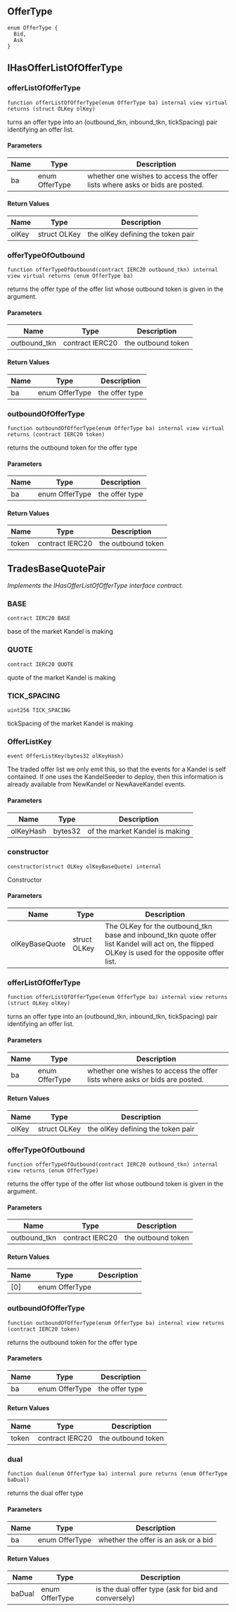 ## OfferType

```solidity
enum OfferType {
  Bid,
  Ask
}
```

## IHasOfferListOfOfferType

### offerListOfOfferType

```solidity
function offerListOfOfferType(enum OfferType ba) internal view virtual returns (struct OLKey olKey)
```

turns an offer type into an (outbound_tkn, inbound_tkn, tickSpacing) pair identifying an offer list.

#### Parameters

| Name | Type | Description |
| ---- | ---- | ----------- |
| ba | enum OfferType | whether one wishes to access the offer lists where asks or bids are posted. |

#### Return Values

| Name | Type | Description |
| ---- | ---- | ----------- |
| olKey | struct OLKey | the olKey defining the token pair |

### offerTypeOfOutbound

```solidity
function offerTypeOfOutbound(contract IERC20 outbound_tkn) internal view virtual returns (enum OfferType ba)
```

returns the offer type of the offer list whose outbound token is given in the argument.

#### Parameters

| Name | Type | Description |
| ---- | ---- | ----------- |
| outbound_tkn | contract IERC20 | the outbound token |

#### Return Values

| Name | Type | Description |
| ---- | ---- | ----------- |
| ba | enum OfferType | the offer type |

### outboundOfOfferType

```solidity
function outboundOfOfferType(enum OfferType ba) internal view virtual returns (contract IERC20 token)
```

returns the outbound token for the offer type

#### Parameters

| Name | Type | Description |
| ---- | ---- | ----------- |
| ba | enum OfferType | the offer type |

#### Return Values

| Name | Type | Description |
| ---- | ---- | ----------- |
| token | contract IERC20 | the outbound token |

## TradesBaseQuotePair

_Implements the IHasOfferListOfOfferType interface contract._

### BASE

```solidity
contract IERC20 BASE
```

base of the market Kandel is making

### QUOTE

```solidity
contract IERC20 QUOTE
```

quote of the market Kandel is making

### TICK_SPACING

```solidity
uint256 TICK_SPACING
```

tickSpacing of the market Kandel is making

### OfferListKey

```solidity
event OfferListKey(bytes32 olKeyHash)
```

The traded offer list
we only emit this, so that the events for a Kandel is self contained. If one uses the KandelSeeder to deploy, then this information is already available from NewKandel or NewAaveKandel events.

#### Parameters

| Name | Type | Description |
| ---- | ---- | ----------- |
| olKeyHash | bytes32 | of the market Kandel is making |

### constructor

```solidity
constructor(struct OLKey olKeyBaseQuote) internal
```

Constructor

#### Parameters

| Name | Type | Description |
| ---- | ---- | ----------- |
| olKeyBaseQuote | struct OLKey | The OLKey for the outbound_tkn base and inbound_tkn quote offer list Kandel will act on, the flipped OLKey is used for the opposite offer list. |

### offerListOfOfferType

```solidity
function offerListOfOfferType(enum OfferType ba) internal view returns (struct OLKey olKey)
```

turns an offer type into an (outbound_tkn, inbound_tkn, tickSpacing) pair identifying an offer list.

#### Parameters

| Name | Type | Description |
| ---- | ---- | ----------- |
| ba | enum OfferType | whether one wishes to access the offer lists where asks or bids are posted. |

#### Return Values

| Name | Type | Description |
| ---- | ---- | ----------- |
| olKey | struct OLKey | the olKey defining the token pair |

### offerTypeOfOutbound

```solidity
function offerTypeOfOutbound(contract IERC20 outbound_tkn) internal view returns (enum OfferType)
```

returns the offer type of the offer list whose outbound token is given in the argument.

#### Parameters

| Name | Type | Description |
| ---- | ---- | ----------- |
| outbound_tkn | contract IERC20 | the outbound token |

#### Return Values

| Name | Type | Description |
| ---- | ---- | ----------- |
| [0] | enum OfferType |  |

### outboundOfOfferType

```solidity
function outboundOfOfferType(enum OfferType ba) internal view returns (contract IERC20 token)
```

returns the outbound token for the offer type

#### Parameters

| Name | Type | Description |
| ---- | ---- | ----------- |
| ba | enum OfferType | the offer type |

#### Return Values

| Name | Type | Description |
| ---- | ---- | ----------- |
| token | contract IERC20 | the outbound token |

### dual

```solidity
function dual(enum OfferType ba) internal pure returns (enum OfferType baDual)
```

returns the dual offer type

#### Parameters

| Name | Type | Description |
| ---- | ---- | ----------- |
| ba | enum OfferType | whether the offer is an ask or a bid |

#### Return Values

| Name | Type | Description |
| ---- | ---- | ----------- |
| baDual | enum OfferType | is the dual offer type (ask for bid and conversely) |


